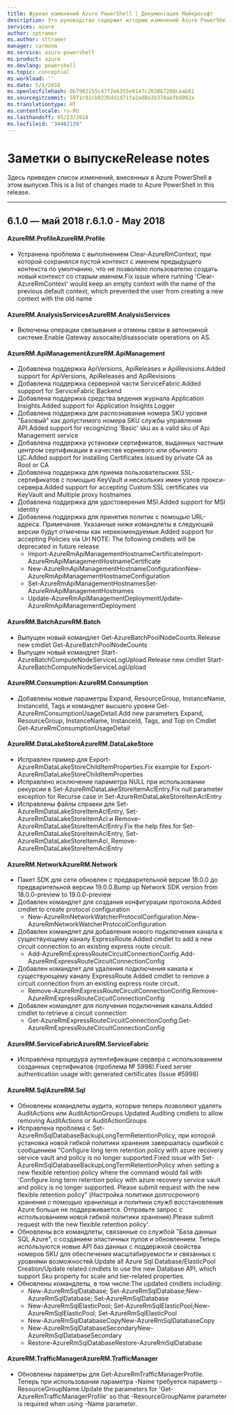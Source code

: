 ```yaml
---
title: Журнал изменений Azure PowerShell | Документация Майкрософт
description: Это руководство содержит историю изменений Azure PowerShell, внесенных в новом выпуске.
services: azure
author: sptramer
ms.author: sttramer
manager: carmonm
ms.service: azure-powershell
ms.product: azure
ms.devlang: powershell
ms.topic: conceptual
ms.workload: ''
ms.date: 5/1/2018
ms.openlocfilehash: 0b7902155c47f2e6355e9147c203867288caab81
ms.sourcegitcommit: 5971c92cb023bdd1d71fa2ad0a3b378abfbd092a
ms.translationtype: HT
ms.contentlocale: ru-RU
ms.lasthandoff: 05/23/2018
ms.locfileid: "34462139"
---
```

# <a name="release-notes"></a><span data-ttu-id="c4cf0-103">Заметки о выпуске</span><span class="sxs-lookup"><span data-stu-id="c4cf0-103">Release notes</span></span>

<span data-ttu-id="c4cf0-104">Здесь приведен список изменений, внесенных в Azure PowerShell в этом выпуске.</span><span class="sxs-lookup"><span data-stu-id="c4cf0-104">This is a list of changes made to Azure PowerShell in this release.</span></span>

---
## <a name="610---may-2018"></a><span data-ttu-id="c4cf0-105">6.1.0 — май 2018 г.</span><span class="sxs-lookup"><span data-stu-id="c4cf0-105">6.1.0 - May 2018</span></span>
#### <a name="azurermprofile"></a><span data-ttu-id="c4cf0-106">AzureRM.Profile</span><span class="sxs-lookup"><span data-stu-id="c4cf0-106">AzureRM.Profile</span></span>
* <span data-ttu-id="c4cf0-107">Устранена проблема с выполнением Clear-AzureRmContext, при которой сохранялся пустой контекст с именем предыдущего контекста по умолчанию, что не позволяло пользователю создать новый контекст со старым именем.</span><span class="sxs-lookup"><span data-stu-id="c4cf0-107">Fix issue where running 'Clear-AzureRmContext' would keep an empty context with the name of the previous default context, which prevented the user from creating a new context with the old name</span></span>

#### <a name="azurermanalysisservices"></a><span data-ttu-id="c4cf0-108">AzureRM.AnalysisServices</span><span class="sxs-lookup"><span data-stu-id="c4cf0-108">AzureRM.AnalysisServices</span></span>
* <span data-ttu-id="c4cf0-109">Включены операции связывания и отмены связи в автономной системе.</span><span class="sxs-lookup"><span data-stu-id="c4cf0-109">Enable Gateway assocaite/disassociate operations on AS.</span></span>

#### <a name="azurermapimanagement"></a><span data-ttu-id="c4cf0-110">AzureRM.ApiManagement</span><span class="sxs-lookup"><span data-stu-id="c4cf0-110">AzureRM.ApiManagement</span></span>
* <span data-ttu-id="c4cf0-111">Добавлена поддержка ApiVersions, ApiReleases и ApiRevisions.</span><span class="sxs-lookup"><span data-stu-id="c4cf0-111">Added support for ApiVersions, ApiReleases and ApiRevisions</span></span>
* <span data-ttu-id="c4cf0-112">Добавлена поддержка серверной части ServiceFabric.</span><span class="sxs-lookup"><span data-stu-id="c4cf0-112">Added suppport for ServiceFabric Backend</span></span>
* <span data-ttu-id="c4cf0-113">Добавлена поддержка средства ведения журнала Application Insights.</span><span class="sxs-lookup"><span data-stu-id="c4cf0-113">Added support for Application Insights Logger</span></span>
* <span data-ttu-id="c4cf0-114">Добавлена поддержка для распознавания номера SKU уровня "Базовый" как допустимого номера SKU службы управления API.</span><span class="sxs-lookup"><span data-stu-id="c4cf0-114">Added support for recognizing 'Basic' sku as a valid sku of Api Management service</span></span>
* <span data-ttu-id="c4cf0-115">Добавлена поддержка установки сертификатов, выданных частным центром сертификации в качестве корневого или обычного ЦС.</span><span class="sxs-lookup"><span data-stu-id="c4cf0-115">Added support for installing Certificates issued by private CA as Root or CA</span></span>
* <span data-ttu-id="c4cf0-116">Добавлена поддержка для приема пользовательских SSL-сертификатов с помощью KeyVault и нескольких имен узлов прокси-сервера.</span><span class="sxs-lookup"><span data-stu-id="c4cf0-116">Added support for accepting Custom SSL certificates via KeyVault and Multiple proxy hostnames</span></span>
* <span data-ttu-id="c4cf0-117">Добавлена поддержка для удостоверения MSI.</span><span class="sxs-lookup"><span data-stu-id="c4cf0-117">Added support for MSI identity</span></span>
* <span data-ttu-id="c4cf0-118">Добавлена поддержка для принятия политик с помощью URL-адреса. Примечание. Указанные ниже командлеты в следующей версии будут отмечены как нерекомендуемые.</span><span class="sxs-lookup"><span data-stu-id="c4cf0-118">Added support for accepting Policies via Url NOTE: The following cmdlets will be deprecated in future release</span></span>
   - <span data-ttu-id="c4cf0-119">Import-AzureRmApiManagementHostnameCertificate</span><span class="sxs-lookup"><span data-stu-id="c4cf0-119">Import-AzureRmApiManagementHostnameCertificate</span></span>
   - <span data-ttu-id="c4cf0-120">New-AzureRmApiManagementHostnameConfiguration</span><span class="sxs-lookup"><span data-stu-id="c4cf0-120">New-AzureRmApiManagementHostnameConfiguration</span></span>
   - <span data-ttu-id="c4cf0-121">Set-AzureRmApiManagementHostnames</span><span class="sxs-lookup"><span data-stu-id="c4cf0-121">Set-AzureRmApiManagementHostnames</span></span>
   - <span data-ttu-id="c4cf0-122">Update-AzureRmApiManagementDeployment</span><span class="sxs-lookup"><span data-stu-id="c4cf0-122">Update-AzureRmApiManagementDeployment</span></span>

#### <a name="azurermbatch"></a><span data-ttu-id="c4cf0-123">AzureRM.Batch</span><span class="sxs-lookup"><span data-stu-id="c4cf0-123">AzureRM.Batch</span></span>
* <span data-ttu-id="c4cf0-124">Выпущен новый командлет Get-AzureBatchPoolNodeCounts.</span><span class="sxs-lookup"><span data-stu-id="c4cf0-124">Release new cmdlet Get-AzureBatchPoolNodeCounts</span></span>
* <span data-ttu-id="c4cf0-125">Выпущен новый командлет Start-AzureBatchComputeNodeServiceLogUpload.</span><span class="sxs-lookup"><span data-stu-id="c4cf0-125">Release new cmdlet Start-AzureBatchComputeNodeServiceLogUpload</span></span>

#### <a name="azurermconsumption"></a><span data-ttu-id="c4cf0-126">AzureRM.Consumption:</span><span class="sxs-lookup"><span data-stu-id="c4cf0-126">AzureRM.Consumption</span></span>
* <span data-ttu-id="c4cf0-127">Добавлены новые параметры Expand, ResourceGroup, InstanceName, InstanceId, Tags и командлет высшего уровня Get-AzureRmConsumptionUsageDetail.</span><span class="sxs-lookup"><span data-stu-id="c4cf0-127">Add new parameters Expand, ResourceGroup, InstanceName, InstanceId, Tags, and Top on Cmdlet Get-AzureRmConsumptionUsageDetail</span></span>

#### <a name="azurermdatalakestore"></a><span data-ttu-id="c4cf0-128">AzureRM.DataLakeStore</span><span class="sxs-lookup"><span data-stu-id="c4cf0-128">AzureRM.DataLakeStore</span></span>
* <span data-ttu-id="c4cf0-129">Исправлен пример для Export-AzureRmDataLakeStoreChildItemProperties.</span><span class="sxs-lookup"><span data-stu-id="c4cf0-129">Fix example for Export-AzureRmDataLakeStoreChildItemProperties</span></span>
* <span data-ttu-id="c4cf0-130">Исправлено исключение параметра NULL при использовании рекурсии в Set-AzureRmDataLakeStoreItemAclEntry.</span><span class="sxs-lookup"><span data-stu-id="c4cf0-130">Fix null parameter exception for Recurse case in Set-AzureRmDataLakeStoreItemAclEntry</span></span> 
* <span data-ttu-id="c4cf0-131">Исправлены файлы справки для Set-AzureRmDataLakeStoreItemAclEntry, Set-AzureRmDataLakeStoreItemAcl и Remove-AzureRmDataLakeStoreItemAclEntry.</span><span class="sxs-lookup"><span data-stu-id="c4cf0-131">Fix the help files for Set-AzureRmDataLakeStoreItemAclEntry, Set-AzureRmDataLakeStoreItemAcl, Remove-AzureRmDataLakeStoreItemAclEntry</span></span> 

#### <a name="azurermnetwork"></a><span data-ttu-id="c4cf0-132">AzureRM.Network</span><span class="sxs-lookup"><span data-stu-id="c4cf0-132">AzureRM.Network</span></span>
* <span data-ttu-id="c4cf0-133">Пакет SDK для сети обновлен с предварительной версии 18.0.0 до предварительной версии 19.0.0.</span><span class="sxs-lookup"><span data-stu-id="c4cf0-133">Bump up Network SDK version from 18.0.0-preview to 19.0.0-preview</span></span>
* <span data-ttu-id="c4cf0-134">Добавлен командлет для создания конфигурации протокола.</span><span class="sxs-lookup"><span data-stu-id="c4cf0-134">Added cmdlet to create protocol configuration</span></span>
    - <span data-ttu-id="c4cf0-135">New-AzureRmNetworkWatcherProtocolConfiguration.</span><span class="sxs-lookup"><span data-stu-id="c4cf0-135">New-AzureRmNetworkWatcherProtocolConfiguration</span></span>
* <span data-ttu-id="c4cf0-136">Добавлен командлет для добавления нового подключения канала к существующему каналу ExpressRoute.</span><span class="sxs-lookup"><span data-stu-id="c4cf0-136">Added cmdlet to add a new circuit connection to an existing express route circuit.</span></span>
    - <span data-ttu-id="c4cf0-137">Add-AzureRmExpressRouteCircuitConnectionConfig.</span><span class="sxs-lookup"><span data-stu-id="c4cf0-137">Add-AzureRmExpressRouteCircuitConnectionConfig</span></span>
* <span data-ttu-id="c4cf0-138">Добавлен командлет для удаления подключения канала к существующему каналу ExpressRoute.</span><span class="sxs-lookup"><span data-stu-id="c4cf0-138">Added cmdlet to remove a circuit connection from an existing express route circuit.</span></span>
    - <span data-ttu-id="c4cf0-139">Remove-AzureRmExpressRouteCircuitConnectionConfig.</span><span class="sxs-lookup"><span data-stu-id="c4cf0-139">Remove-AzureRmExpressRouteCircuitConnectionConfig</span></span>
* <span data-ttu-id="c4cf0-140">Добавлен командлет для получения подключения канала.</span><span class="sxs-lookup"><span data-stu-id="c4cf0-140">Added cmdlet to retrieve a circuit connection</span></span>
    - <span data-ttu-id="c4cf0-141">Get-AzureRmExpressRouteCircuitConnectionConfig.</span><span class="sxs-lookup"><span data-stu-id="c4cf0-141">Get-AzureRmExpressRouteCircuitConnectionConfig</span></span>

#### <a name="azurermservicefabric"></a><span data-ttu-id="c4cf0-142">AzureRM.ServiceFabric</span><span class="sxs-lookup"><span data-stu-id="c4cf0-142">AzureRM.ServiceFabric</span></span>
* <span data-ttu-id="c4cf0-143">Исправлена процедура аутентификации сервера с использованием созданных сертификатов (проблема № 5998).</span><span class="sxs-lookup"><span data-stu-id="c4cf0-143">Fixed server authentication usage with generated certificates (Issue #5998)</span></span>

#### <a name="azurermsql"></a><span data-ttu-id="c4cf0-144">AzureRM.Sql</span><span class="sxs-lookup"><span data-stu-id="c4cf0-144">AzureRM.Sql</span></span>
* <span data-ttu-id="c4cf0-145">Обновлены командлеты аудита, которые теперь позволяют удалять AuditActions или AuditActionGroups.</span><span class="sxs-lookup"><span data-stu-id="c4cf0-145">Updated Auditing cmdlets to allow removing AuditActions or AuditActionGroups</span></span>
* <span data-ttu-id="c4cf0-146">Исправлена проблема с Set-AzureRmSqlDatabaseBackupLongTermRetentionPolicy, при которой установка новой гибкой политики хранения завершалась ошибкой с сообщением "Configure long term retention policy with azure recovery service vault and policy is no longer supported.</span><span class="sxs-lookup"><span data-stu-id="c4cf0-146">Fixed issue with Set-AzureRmSqlDatabaseBackupLongTermRetentionPolicy when setting a new flexible retention policy where the command would fail with 'Configure long term retention policy with azure recovery service vault and policy is no longer supported.</span></span> <span data-ttu-id="c4cf0-147">Please submit request with the new flexible retention policy" (Настройка политики долгосрочного хранения с помощью хранилища и политики служб восстановления Azure больше не поддерживается. Отправьте запрос с использованием новой гибкой политики хранения).</span><span class="sxs-lookup"><span data-stu-id="c4cf0-147">Please submit request with the new flexible retention policy'.</span></span>
* <span data-ttu-id="c4cf0-148">Обновлены все командлеты, связанные со службой "База данных SQL Azure", с созданием эластичных пулов и обновлением. Теперь используются новые API баз данных с поддержкой свойства номеров SKU для обеспечения масштабируемости и связанных с уровнями возможностей.</span><span class="sxs-lookup"><span data-stu-id="c4cf0-148">Update all Azure Sql Database/ElasticPool Creation/Update related cmdlets to use the new Database API, which support Sku property for scale and tier-related properties.</span></span>
* <span data-ttu-id="c4cf0-149">Обновлены командлеты, в том числе:</span><span class="sxs-lookup"><span data-stu-id="c4cf0-149">The updated cmdlets including:</span></span> 
    - <span data-ttu-id="c4cf0-150">New-AzureRmSqlDatabase; Set-AzureRmSqlDatabase;</span><span class="sxs-lookup"><span data-stu-id="c4cf0-150">New-AzureRmSqlDatabase; Set-AzureRmSqlDatabase</span></span>
    - <span data-ttu-id="c4cf0-151">New-AzureRmSqlElasticPool; Set-AzureRmSqlElasticPool;</span><span class="sxs-lookup"><span data-stu-id="c4cf0-151">New-AzureRmSqlElasticPool; Set-AzureRmSqlElasticPool</span></span>
    - <span data-ttu-id="c4cf0-152">New-AzureRmSqlDatabaseCopy</span><span class="sxs-lookup"><span data-stu-id="c4cf0-152">New-AzureRmSqlDatabaseCopy</span></span>
    - <span data-ttu-id="c4cf0-153">New-AzureRmSqlDatabaseSecondary</span><span class="sxs-lookup"><span data-stu-id="c4cf0-153">New-AzureRmSqlDatabaseSecondary</span></span>
    - <span data-ttu-id="c4cf0-154">Restore-AzureRmSqlDatabase</span><span class="sxs-lookup"><span data-stu-id="c4cf0-154">Restore-AzureRmSqlDatabase</span></span>

#### <a name="azurermtrafficmanager"></a><span data-ttu-id="c4cf0-155">AzureRM.TrafficManager</span><span class="sxs-lookup"><span data-stu-id="c4cf0-155">AzureRM.TrafficManager</span></span>
* <span data-ttu-id="c4cf0-156">Обновлены параметры для Get-AzureRmTrafficManagerProfile. Теперь при использовании параметра -Name требуется параметр -ResourceGroupName.</span><span class="sxs-lookup"><span data-stu-id="c4cf0-156">Update the parameters for 'Get-AzureRmTrafficManagerProfile' so that -ResourceGroupName parameter is required when using -Name parameter.</span></span>